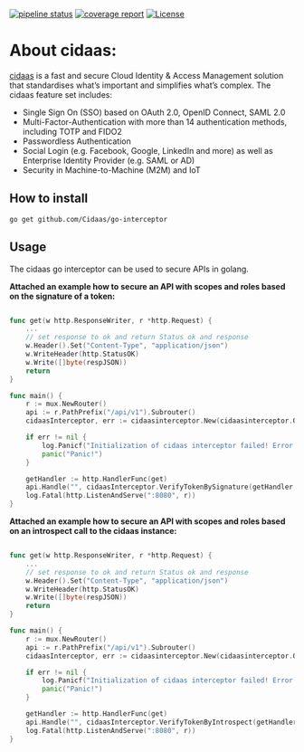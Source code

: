 [![pipeline status](https://gitlab.widas.de/cidaas-public-devkits/cidaas-interceptors/cidaas-go-interceptor/badges/master/pipeline.svg)](https://gitlab.widas.de/cidaas-public-devkits/cidaas-interceptors/cidaas-go-interceptor/-/commits/master)
[![coverage report](https://gitlab.widas.de/cidaas-public-devkits/cidaas-interceptors/cidaas-go-interceptor/badges/master/coverage.svg)](https://gitlab.widas.de/cidaas-public-devkits/cidaas-interceptors/cidaas-go-interceptor/-/commits/master)
[![License](https://img.shields.io/badge/License-MIT-brightgreen.svg)](https://gitlab.widas.de/cidaas-public-devkits/cidaas-interceptors/cidaas-go-interceptor/-/blob/master/LICENSE)

# About cidaas:
[cidaas](https://www.cidaas.com) is a fast and secure Cloud Identity & Access Management solution that standardises what’s important and simplifies what’s complex. The cidaas feature set includes:
- Single Sign On (SSO) based on OAuth 2.0, OpenID Connect, SAML 2.0 
- Multi-Factor-Authentication with more than 14 authentication methods, including TOTP and FIDO2 
- Passwordless Authentication 
- Social Login (e.g. Facebook, Google, LinkedIn and more) as well as Enterprise Identity Provider (e.g. SAML or AD) 
- Security in Machine-to-Machine (M2M) and IoT

## How to install

`go get github.com/Cidaas/go-interceptor`

## Usage

The cidaas go interceptor can be used to secure APIs in golang. 

**Attached an example how to secure an API with scopes and roles based on the signature of a token:**

```go

func get(w http.ResponseWriter, r *http.Request) {
    ...
	// set response to ok and return Status ok and response
	w.Header().Set("Content-Type", "application/json")
	w.WriteHeader(http.StatusOK)
	w.Write([]byte(respJSON))
	return
}

func main() {
	r := mux.NewRouter()
	api := r.PathPrefix("/api/v1").Subrouter()
	cidaasInterceptor, err := cidaasinterceptor.New(cidaasinterceptor.Options{BaseURI: "https://base.cidaas.de", ClientID: "clientID", ClientSecret: "clientSecret"})

	if err != nil {
		log.Panicf("Initialization of cidaas interceptor failed! Error: %v", err)
		panic("Panic!")
	}

	getHandler := http.HandlerFunc(get)
	api.Handle("", cidaasInterceptor.VerifyTokenBySignature(getHandler, []string{"profile", "cidaas:api_scope"}, nil)).Methods(http.MethodGet)
	log.Fatal(http.ListenAndServe(":8080", r))
}

```

**Attached an example how to secure an API with scopes and roles based on an introspect call to the cidaas instance:**

```go

func get(w http.ResponseWriter, r *http.Request) {
    ...
	// set response to ok and return Status ok and response
	w.Header().Set("Content-Type", "application/json")
	w.WriteHeader(http.StatusOK)
	w.Write([]byte(respJSON))
	return
}

func main() {
	r := mux.NewRouter()
	api := r.PathPrefix("/api/v1").Subrouter()
	cidaasInterceptor, err := cidaasinterceptor.New(cidaasinterceptor.Options{BaseURI: "https://base.cidaas.de", ClientID: "clientID", ClientSecret: "clientSecret"})

	if err != nil {
		log.Panicf("Initialization of cidaas interceptor failed! Error: %v", err)
		panic("Panic!")
	}

	getHandler := http.HandlerFunc(get)
	api.Handle("", cidaasInterceptor.VerifyTokenByIntrospect(getHandler, []string{"profile", "cidaas:api_scope"}, nil)).Methods(http.MethodGet)
	log.Fatal(http.ListenAndServe(":8080", r))
}

```
